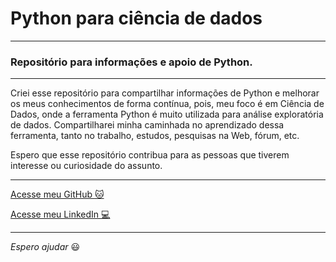 # Python para ciência de dados

----

### Repositório para informações e apoio de Python.

---

Criei esse repositório para compartilhar informações de Python e melhorar os meus conhecimentos de forma contínua, pois, meu foco é em Ciência de Dados, onde a ferramenta Python é muito utilizada para análise exploratória de dados. Compartilharei minha caminhada no aprendizado dessa ferramenta, tanto no trabalho, estudos, pesquisas na Web, fórum, etc.

Espero que esse repositório contribua para as pessoas que tiverem interesse ou curiosidade do assunto.

---

[Acesse meu GitHub :cat:](https://github.com/Phelipe-Sempreboni)

[Acesse meu LinkedIn :computer:](https://www.linkedin.com/in/luiz-phelipe-utiama-sempreboni-319902169/)

---

_Espero ajudar_ :smiley:
